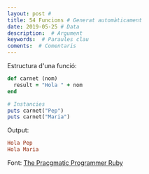 ```yaml
---
layout: post #
title: 54 Funcions # Generat automàticament
date: 2019-05-25 # Data
description:  # Argument
keywords:  # Paraules clau
coments:  # Comentaris
---
```


Estructura d'una funció:

```ruby
def carnet (nom)
  result = "Hola " + nom
end

# Instancies
puts carnet("Pep")
puts carnet("Maria")
```

Output:

```ruby
Hola Pep
Hola Maria
```

Font: [The Pracgmatic Programmer Ruby](https://ruby-doc.com/docs/ProgrammingRuby/)
